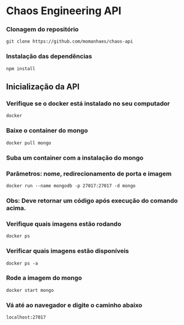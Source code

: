 # Chaos Engineering API

### Clonagem do repositório

`git clone https://github.com/momanhaes/chaos-api`

### Instalação das dependências

`npm install`

## Inicialização da API

### Verifique se o docker está instalado no seu computador

`docker`

### Baixe o container do mongo

`docker pull mongo`

### Suba um container com a instalação do mongo

### Parâmetros: nome, redirecionamento de porta e imagem

`docker run --name mongodb -p 27017:27017 -d mongo`

### Obs: Deve retornar um código após execução do comando acima.

### Verifique quais imagens estão rodando

`docker ps`

### Verificar quais imagens estão disponíveis

`docker ps -a`

### Rode a imagem do mongo

`docker start mongo`

### Vá até ao navegador e digite o caminho abaixo

`localhost:27017`